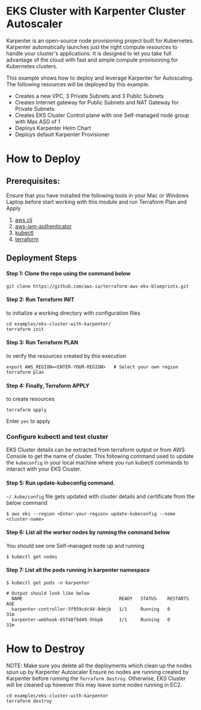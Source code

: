 # EKS Cluster with Karpenter Cluster Autoscaler

Karpenter is an open-source node provisioning project built for Kubernetes. Karpenter automatically launches just the right compute resources to handle your cluster's applications. It is designed to let you take full advantage of the cloud with fast and simple compute provisioning for Kubernetes clusters.

This example shows how to deploy and leverage Karpenter for Autoscaling. The following resources will be deployed by this example.

- Creates a new VPC, 3 Private Subnets and 3 Public Subnets
- Creates Internet gateway for Public Subnets and NAT Gateway for Private Subnets
- Creates EKS Cluster Control plane with one Self-managed node group with Max ASG of 1
- Deploys Karpenter Helm Chart
- Deploys default Karpenter Provisioner

# How to Deploy

## Prerequisites:

Ensure that you have installed the following tools in your Mac or Windows Laptop before start working with this module and run Terraform Plan and Apply

1. [aws cli](https://docs.aws.amazon.com/cli/latest/userguide/install-cliv2.html)
2. [aws-iam-authenticator](https://docs.aws.amazon.com/eks/latest/userguide/install-aws-iam-authenticator.html)
3. [kubectl](https://Kubernetes.io/docs/tasks/tools/)
4. [terraform](https://learn.hashicorp.com/tutorials/terraform/install-cli)

## Deployment Steps

#### Step 1: Clone the repo using the command below

```shell script
git clone https://github.com/aws-ia/terraform-aws-eks-blueprints.git
```

#### Step 2: Run Terraform INIT

to initialize a working directory with configuration files

```shell script
cd examples/eks-cluster-with-karpenter/
terraform init
```

#### Step 3: Run Terraform PLAN

to verify the resources created by this execution

```shell script
export AWS_REGION=<ENTER-YOUR-REGION>   # Select your own region
terraform plan
```

#### Step 4: Finally, Terraform APPLY

to create resources

```shell script
terraform apply
```

Enter `yes` to apply

### Configure kubectl and test cluster

EKS Cluster details can be extracted from terraform output or from AWS Console to get the name of cluster. This following command used to update the `kubeconfig` in your local machine where you run kubectl commands to interact with your EKS Cluster.

#### Step 5: Run update-kubeconfig command.

`~/.kube/config` file gets updated with cluster details and certificate from the below command

    $ aws eks --region <Enter-your-region> update-kubeconfig --name <cluster-name>

#### Step 6: List all the worker nodes by running the command below

You should see one Self-managed node up and running

    $ kubectl get nodes

#### Step 7: List all the pods running in karpenter namespace

    $ kubectl get pods -n karpenter

    # Output should look like below
      NAME                                    READY   STATUS    RESTARTS   AGE
      karpenter-controller-5f959cdc44-8dmjb   1/1     Running   0          31m
      karpenter-webhook-65f48f8d49-5hkpb      1/1     Running   0          31m

# How to Destroy

NOTE: Make sure you delete all the deployments which clean up the nodes spun up by Karpenter Autoscaler
Ensure no nodes are running created by Karpenter before running the `Terraform Destroy`. Otherwise, EKS Cluster will be cleaned up however this may leave some nodes running in EC2.

```shell script
cd examples/eks-cluster-with-karpenter
terraform destroy
```
